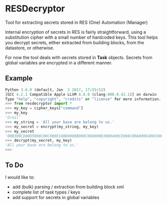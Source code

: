 # RESDecryptor

Tool for extracting secrets stored in RES (One) Automation (Manager)

Internal encryption of secrets in RES is fairly straightforward, using a substitution cipher with a small number of hardcoded keys. This tool helps you decrypt secrets, either extracted from building blocks, from the datastore, or otherwise.

For now the tool deals with secrets stored in __Task__ objects. Secrets from global variables are encrypted in a different manner.

## Example

``` python
Python 3.6.0 (default, Jan  2 2017, 17:55:52)
[GCC 4.2.1 Compatible Apple LLVM 8.0.0 (clang-800.0.42.1)] on darwin
Type "help", "copyright", "credits" or "license" for more information.
>>> from resdecryptor import *
>>> my_key = cipher_keys["command"]
>>> my_key
'Grail'
>>> my_string = 'All your base are belong to us.'
>>> my_secret = encrypt(my_string, my_key)
>>> my_secret
'00B300CD00D5008C00C000E100D600DB008C00A900D300D400CE008C00A800E400C6008900CE00AC00DE00D000D700D3006700E600D0008900E100BA00A0'
>>> decrypt(my_secret, my_key)
'All your base are belong to us.'
>>>
```

## To Do

I would like to:

- add (bulk) parsing / extraction from building block xml
- complete list of task types / keys
- add support for secrets in global variables
